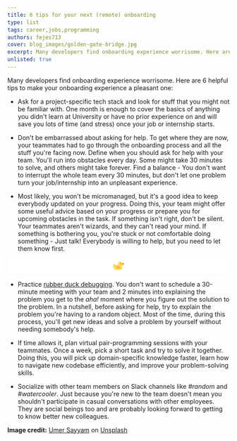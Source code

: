 ```yaml
---
title: 6 tips for your next (remote) onboarding
type: list
tags: career,jobs,programming
authors: fejes713
cover: blog_images/golden-gate-bridge.jpg
excerpt: Many developers find onboarding experience worrisome. Here are 6 helpful tips to make your onboarding experience a pleasant one.
unlisted: true
---
```


Many developers find onboarding experience worrisome. Here are 6 helpful tips to make your onboarding experience a pleasant one:

- Ask for a project-specific tech stack and look for stuff that you might not be familiar with. One month is enough to cover the basics of anything you didn't learn at University or have no prior experience on and will save you lots of time (and stress) once your job or internship starts.

- Don't be embarrassed about asking for help. To get where they are now, your teammates had to go through the onboarding process and all the stuff you're facing now. Define when you should ask for help with your team. You'll run into obstacles every day. Some might take 30 minutes to solve, and others might take forever. Find a balance - You don't want to interrupt the whole team every 30 minutes, but don't let one problem turn your job/internship into an unpleasant experience.

- Most likely, you won't be micromanaged, but it's a good idea to keep everybody updated on your progress. Doing this, your team might offer some useful advice based on your progress or prepare you for upcoming obstacles in the task. If something isn't right, don't be silent. Your teammates aren't wizards, and they can't read your mind. If something is bothering you, you're stuck or not comfortable doing something - Just talk! Everybody is willing to help, but you need to let them know first.

![Duck icon](./blog_images/ducke.png)

- Practice [rubber duck debugging](https://rubberduckdebugging.com/). You don't want to schedule a 30-minute meeting with your team and 2 minutes into explaining the problem you get to the _aha!_ moment where you figure out the solution to the problem. In a nutshell, before asking for help, try to explain the problem you're having to a random object. Most of the time, during this process, you'll get new ideas and solve a problem by yourself without needing somebody's help.

- If time allows it, plan virtual pair-programming sessions with your teammates. Once a week, pick a short task and try to solve it together. Doing this, you will pick up domain-specific knowledge faster, learn how to navigate new codebase efficiently, and improve your problem-solving skills.

- Socialize with other team members on Slack channels like _#random_ and _#watercooler_. Just because you're new to the team doesn't mean you shouldn't participate in casual conversations with other employees. They are social beings too and are probably looking forward to getting to know better new colleagues.

**Image credit:** [Umer Sayyam](https://unsplash.com/@sayyam197?utm_source=unsplash&utm_medium=referral&utm_content=creditCopyText) on [Unsplash](https://unsplash.com?utm_source=unsplash&utm_medium=referral&utm_content=creditCopyText)
